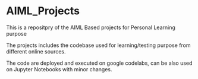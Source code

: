 # AIML_Projects
This is a repositpry of the AIML Based projects for Personal Learning purpose

The projects includes the codebase used for learning/testing purpose from different online sources. 

The code are deployed and executed on google codelabs, can be also used on Jupyter Notebooks with minor changes.
